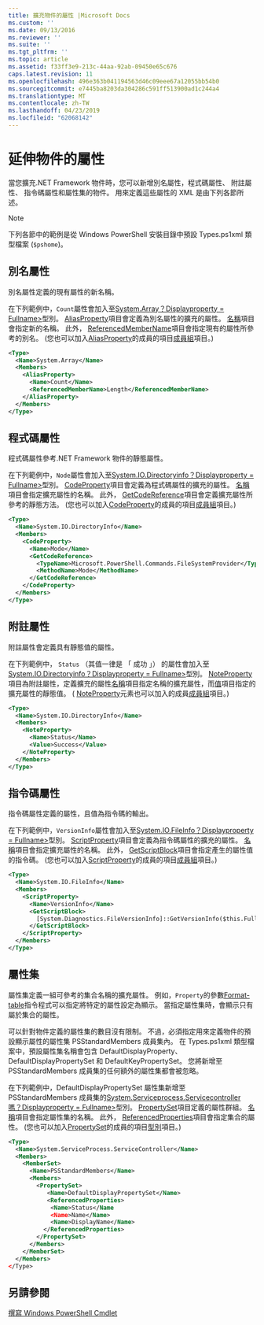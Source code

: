 ```yaml
---
title: 擴充物件的屬性 |Microsoft Docs
ms.custom: ''
ms.date: 09/13/2016
ms.reviewer: ''
ms.suite: ''
ms.tgt_pltfrm: ''
ms.topic: article
ms.assetid: f33ff3e9-213c-44aa-92ab-09450e65c676
caps.latest.revision: 11
ms.openlocfilehash: 496e363b041194563d46c09eee67a12055bb54b0
ms.sourcegitcommit: e7445ba8203da304286c591ff513900ad1c244a4
ms.translationtype: MT
ms.contentlocale: zh-TW
ms.lasthandoff: 04/23/2019
ms.locfileid: "62068142"
---
```

# <a name="extending-properties-for-objects"></a>延伸物件的屬性

當您擴充.NET Framework 物件時，您可以新增別名屬性，程式碼屬性、 附註屬性、 指令碼屬性和屬性集的物件。 用來定義這些屬性的 XML 是由下列各節所述。

> [!NOTE]
> 下列各節中的範例是從 Windows PowerShell 安裝目錄中預設 Types.ps1xml 類型檔案 (`$pshome`)。

## <a name="alias-properties"></a>別名屬性

別名屬性定義的現有屬性的新名稱。

在下列範例中，`Count`屬性會加入至[System.Array？Displayproperty = Fullname>](/dotnet/api/System.Array)型別。 [AliasProperty](http://msdn.microsoft.com/en-us/b140038c-807a-4bb9-beca-332491cda1b1)項目會定義為別名屬性的擴充的屬性。 [名稱](http://msdn.microsoft.com/en-us/b58e9d21-c8c9-49a5-909e-9c1cfc64f873)項目會指定新的名稱。 此外， [ReferencedMemberName](http://msdn.microsoft.com/en-us/0c5db6cc-9033-4d48-88a7-76b962882f7a)項目會指定現有的屬性所參考的別名。 (您也可以加入[AliasProperty](http://msdn.microsoft.com/en-us/d6647953-94ad-4b0b-af2e-4dda6952dee1)的成員的項目[成員組](http://msdn.microsoft.com/en-us/46a50fb5-e150-4c03-8584-e1b53e4d49e3)項目。)

```xml
<Type>
  <Name>System.Array</Name>
  <Members>
    <AliasProperty>
      <Name>Count</Name>
      <ReferencedMemberName>Length</ReferencedMemberName>
    </AliasProperty>
  </Members>
</Type>
```

## <a name="code-properties"></a>程式碼屬性

程式碼屬性參考.NET Framework 物件的靜態屬性。

在下列範例中，`Node`屬性會加入至[System.IO.Directoryinfo？Displayproperty = Fullname>](/dotnet/api/System.IO.DirectoryInfo)型別。 [CodeProperty](http://msdn.microsoft.com/en-us/59bc4d18-41eb-4c0d-8ad3-bbfa5dc488db)項目會定義為程式碼屬性的擴充的屬性。 [名稱](http://msdn.microsoft.com/en-us/b58e9d21-c8c9-49a5-909e-9c1cfc64f873)項目會指定擴充屬性的名稱。 此外， [GetCodeReference](http://msdn.microsoft.com/en-us/62af34f5-cc22-42c0-9e0c-3bd0f5c1a4a0)項目會定義擴充屬性所參考的靜態方法。 (您也可以加入[CodeProperty](http://msdn.microsoft.com/en-us/59bc4d18-41eb-4c0d-8ad3-bbfa5dc488db)的成員的項目[成員組](http://msdn.microsoft.com/en-us/46a50fb5-e150-4c03-8584-e1b53e4d49e3)項目。)

```xml
<Type>
  <Name>System.IO.DirectoryInfo</Name>
  <Members>
    <CodeProperty>
      <Name>Mode</Name>
      <GetCodeReference>
        <TypeName>Microsoft.PowerShell.Commands.FileSystemProvider</TypeName>
        <MethodName>Mode</MethodName>
      </GetCodeReference>
    </CodeProperty>
  </Members>
</Type>
```

## <a name="note-properties"></a>附註屬性

附註屬性會定義具有靜態值的屬性。

在下列範例中， `Status` （其值一律是 「 成功 」） 的屬性會加入至[System.IO.Directoryinfo？Displayproperty = Fullname>](/dotnet/api/System.IO.DirectoryInfo)型別。 [NoteProperty](http://msdn.microsoft.com/en-us/331e6c50-d703-43f0-89bc-ca9fb97800eb)項目為附註屬性，定義擴充的屬性[名稱](http://msdn.microsoft.com/en-us/b58e9d21-c8c9-49a5-909e-9c1cfc64f873)項目指定名稱的擴充屬性，而[值](http://msdn.microsoft.com/en-us/f3c77546-b98e-4c4e-bbe0-6dfd06696d1c)項目指定的擴充屬性的靜態值。 ( [NoteProperty](http://msdn.microsoft.com/en-us/331e6c50-d703-43f0-89bc-ca9fb97800eb)元素也可以加入的成員[成員組](http://msdn.microsoft.com/en-us/46a50fb5-e150-4c03-8584-e1b53e4d49e3)項目。)

```xml
<Type>
  <Name>System.IO.DirectoryInfo</Name>
  <Members>
    <NoteProperty>
      <Name>Status</Name>
      <Value>Success</Value>
    </NoteProperty>
  </Members>
</Type>
```

## <a name="script-properties"></a>指令碼屬性

指令碼屬性定義的屬性，且值為指令碼的輸出。

在下列範例中，`VersionInfo`屬性會加入至[System.IO.FileInfo？Displayproperty = Fullname>](/dotnet/api/System.IO.FileInfo)型別。 [ScriptProperty](http://msdn.microsoft.com/en-us/858a4247-676b-4cc9-9f3e-057109aad350)項目會定義為指令碼屬性的擴充的屬性。 [名稱](http://msdn.microsoft.com/en-us/b58e9d21-c8c9-49a5-909e-9c1cfc64f873)項目會指定擴充屬性的名稱。 此外， [GetScriptBlock](http://msdn.microsoft.com/en-us/f3c77546-b98e-4c4e-bbe0-6dfd06696d1c)項目會指定產生的屬性值的指令碼。 (您也可以加入[ScriptProperty](http://msdn.microsoft.com/en-us/858a4247-676b-4cc9-9f3e-057109aad350)的成員的項目[成員組](http://msdn.microsoft.com/en-us/46a50fb5-e150-4c03-8584-e1b53e4d49e3)項目。)

```xml
<Type>
  <Name>System.IO.FileInfo</Name>
  <Members>
    <ScriptProperty>
      <Name>VersionInfo</Name>
      <GetScriptBlock>
        [System.Diagnostics.FileVersionInfo]::GetVersionInfo($this.FullName)
      </GetScriptBlock>
    </ScriptProperty>
  </Members>
</Type>
```

## <a name="property-sets"></a>屬性集

屬性集定義一組可參考的集合名稱的擴充屬性。 例如，`Property`的參數[Format-table](/powershell/module/Microsoft.PowerShell.Utility/Format-Table)指令程式可以指定將特定的屬性設定為顯示。 當指定屬性集時，會顯示只有屬於集合的屬性。

可以針對物件定義的屬性集的數目沒有限制。 不過，必須指定用來定義物件的預設顯示屬性的屬性集 PSStandardMembers 成員集內。 在 Types.ps1xml 類型檔案中，預設屬性集名稱會包含 DefaultDisplayProperty、 DefaultDisplayPropertySet 和 DefaultKeyPropertySet。 您將新增至 PSStandardMembers 成員集的任何額外的屬性集都會被忽略。

在下列範例中，DefaultDisplayPropertySet 屬性集新增至 PSStandardMembers 成員集的[System.Serviceprocess.Servicecontroller 嗎？Displayproperty = Fullname>](/dotnet/api/System.ServiceProcess.ServiceController)型別。 [PropertySet](http://msdn.microsoft.com/en-us/14cdc234-796e-4857-9b51-bdbaa1412188)項目定義的屬性群組。 [名稱](http://msdn.microsoft.com/en-us/b58e9d21-c8c9-49a5-909e-9c1cfc64f873)項目會指定屬性集的名稱。 此外， [ReferencedProperties](http://msdn.microsoft.com/en-us/5e620423-8679-4fbf-b6db-9f79288e4786)項目會指定集合的屬性。 (您也可以加入[PropertySet](http://msdn.microsoft.com/en-us/14cdc234-796e-4857-9b51-bdbaa1412188)的成員的項目[型別](http://msdn.microsoft.com/en-us/e5dbd353-d6b2-40a1-92b6-6f1fea744ebe)項目。)

```xml
<Type>
  <Name>System.ServiceProcess.ServiceController</Name>
  <Members>
    <MemberSet>
      <Name>PSStandardMembers</Name>
      <Members>
        <PropertySet>
           <Name>DefaultDisplayPropertySet</Name>
           <ReferencedProperties>
            <Name>Status</Name
            <Name>Name</Name>
            <Name>DisplayName</Name>
          </ReferencedProperties>
        </PropertySet>
      </Members>
    </MemberSet>
  </Members>
</Type>
```

## <a name="see-also"></a>另請參閱

[撰寫 Windows PowerShell Cmdlet](./writing-a-windows-powershell-cmdlet.md)
